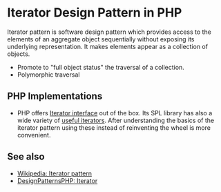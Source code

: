 # Iterator Design Pattern in PHP

Iterator pattern is software design pattern which provides access to the elements
of an aggregate object sequentially without exposing its underlying representation.
It makes elements appear as a collection of objects.

* Promote to "full object status" the traversal of a collection.
* Polymorphic traversal

## PHP Implementations

* PHP offers [Iterator interface](http://php.net/manual/en/class.iterator.php)
  out of the box. Its SPL library has also a wide variety of
  [useful iterators](http://php.net/manual/en/spl.iterators.php). After
  understanding the basics of the iterator pattern using these instead of
  reinventing the wheel is more convenient.

## See also

* [Wikipedia: Iterator pattern](https://en.wikipedia.org/wiki/Iterator_pattern)
* [DesignPatternsPHP: Iterator](http://designpatternsphp.readthedocs.io/en/latest/Behavioral/Iterator/README.html)
